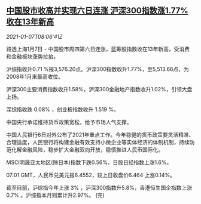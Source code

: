 <!--1610007797000-->
[中国股市收高并实现六日连涨 沪深300指数涨1.77%收在13年新高](https://cn.reuters.com/article/china-stock-market-0107-idCNKBS29C0VL)
------

<div><i>2021-01-07T08:06:41Z</i></div><p>路透上海1月7日 - 中国股市周四第六日连涨，蓝筹股指数收在13年新高，受消费和金融板块涨势拉抬。</p><p>沪综指收升0.71 %报3,576.20点。沪深300指数收升1.77%，至5,513.66点，为2008年1月来最高收位。</p><p>沪深300主要消费指数收升1.58%，沪深300金融地产指数收升1.02%，引领大盘上扬。</p><p>深综指收跌 0.08% ，创业板指数收升 1.519 %。</p><p>中国央行承诺维持货币政策宽松，给予市场人气支撑。</p><p>中国人民银行6日对外公布了2021年重点工作。今年稳健的货币政策要灵活精准、合理适度，人民银行将构建金融有效支持小微企业等实体经济的体制机制，持续防范化解金融风险，稳步扩大金融双向开放，稳慎推进人民币国际化。</p><p>MSCI明晟亚太地区(除日本)指数下跌0.56%，日股日经指数上涨1.6%。</p><p>07:01 GMT，人民币兑美元报6.4552，较上日收盘价6.464 上涨0.14%。</p><p>截至目前，沪综指今年上涨 3% ，沪深300指数升5.8%，香港恒生国企指数上涨0.7% 。沪综指本月则累计升2.97%。 (完)</p>
